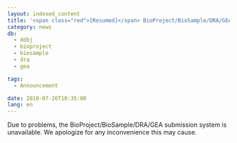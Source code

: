 ```yaml
---
layout: indexed_content
title: '<span class="red">[Resumed]</span> BioProject/BioSample/DRA/GEA submission system is unavailable due to problems'
category: news
db:
  - ddbj
  - bioproject
  - biosample
  - dra
  - gea

tags:
  - Announcement

date: 2018-07-26T10:35:00
lang: en
---
```


<p>Due to problems, the BioProject/BioSample/DRA/GEA submission system is unavailable. We apologize for any inconvenience this may cause.</p>
